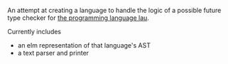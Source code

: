An attempt at creating a language to handle the logic of a possible future type checker for [the programming language lau](https://github.com/lue-bird/lau).

Currently includes
- an elm representation of that language's AST
- a text parser and printer
